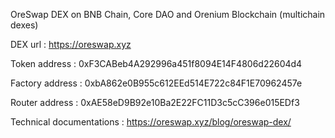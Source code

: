 OreSwap DEX on BNB Chain, Core DAO and Orenium Blockchain (multichain dexes)

DEX url : https://oreswap.xyz

Token address : 0xF3CABeb4A292996a451f8094E14F4806d22604d4

Factory address : 0xbA862e0B955c612EEd514E722c84F1E70962457e

Router address : 0xAE58eD9B92e10Ba2E22FC11D3c5cC396e015EDf3

Technical documentations : https://oreswap.xyz/blog/oreswap-dex/
